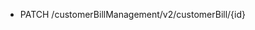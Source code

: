 <!--
    ATTENTION: This file was generated via gradle!
               Do NOT manually edit this file! Any such changes will be overwritten!
-->

* PATCH /customerBillManagement/v2/customerBill/{id}
